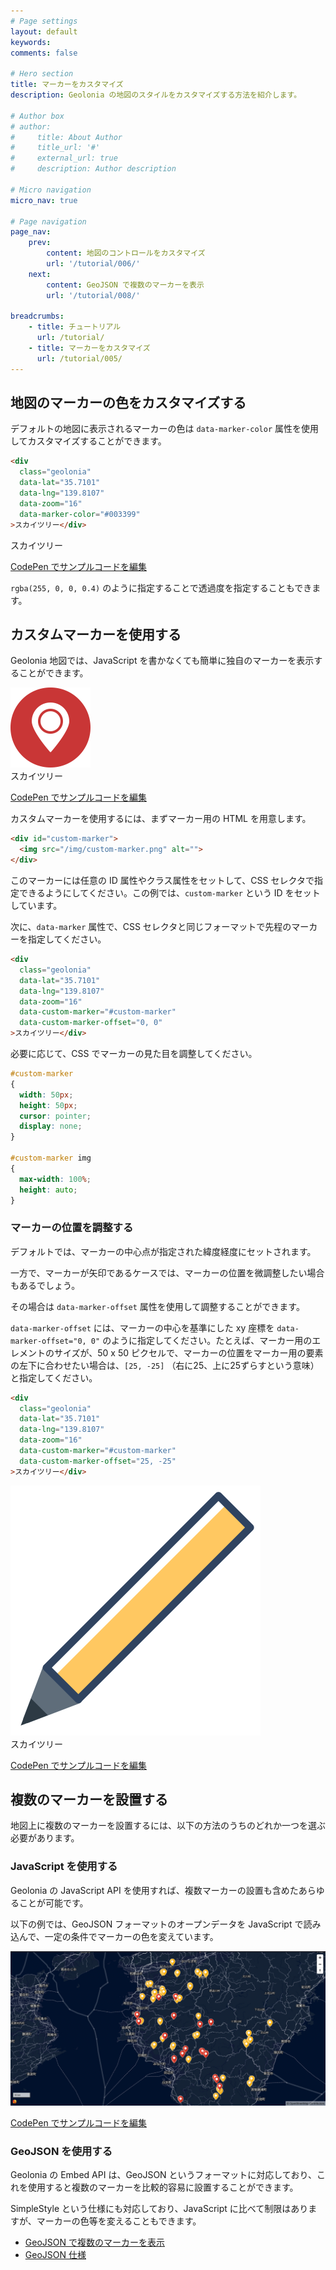 ```yaml
---
# Page settings
layout: default
keywords:
comments: false

# Hero section
title: マーカーをカスタマイズ
description: Geolonia の地図のスタイルをカスタマイズする方法を紹介します。

# Author box
# author:
#     title: About Author
#     title_url: '#'
#     external_url: true
#     description: Author description

# Micro navigation
micro_nav: true

# Page navigation
page_nav:
    prev:
        content: 地図のコントロールをカスタマイズ
        url: '/tutorial/006/'
    next:
        content: GeoJSON で複数のマーカーを表示
        url: '/tutorial/008/'

breadcrumbs:
    - title: チュートリアル
      url: /tutorial/
    - title: マーカーをカスタマイズ
      url: /tutorial/005/
---
```


## 地図のマーカーの色をカスタマイズする

デフォルトの地図に表示されるマーカーの色は `data-marker-color` 属性を使用してカスタマイズすることができます。

```html
<div
  class="geolonia"
  data-lat="35.7101"
  data-lng="139.8107"
  data-zoom="16"
  data-marker-color="#003399"
>スカイツリー</div>
```

<div
  class="geolonia"
  data-lat="35.7101"
  data-lng="139.8107"
  data-zoom="16"
  data-marker-color="#003399"
>スカイツリー</div>

<a class="codepen" href="https://codepen.io/geolonia/pen/VwLQoZP" target="codepen"><i class="icon icon--codepen"></i> CodePen でサンプルコードを編集</a>

`rgba(255, 0, 0, 0.4)` のように指定することで透過度を指定することもできます。

## カスタムマーカーを使用する

Geolonia 地図では、JavaScript を書かなくても簡単に独自のマーカーを表示することができます。

<div id="custom-marker-1" class="custom-marker"><img src="/img/custom-marker.png" alt=""></div>

<div
  class="geolonia"
  data-lat="35.7101"
  data-lng="139.8107"
  data-zoom="16"
  data-custom-marker="#custom-marker-1"
  data-custom-marker-offset="0, 0"
>スカイツリー</div>

<a class="codepen" href="https://codepen.io/geolonia/pen/YzXemqQ" target="codepen"><i class="icon icon--codepen"></i> CodePen でサンプルコードを編集</a>

カスタムマーカーを使用するには、まずマーカー用の HTML を用意します。

```html
<div id="custom-marker">
  <img src="/img/custom-marker.png" alt="">
</div>
```

このマーカーには任意の ID 属性やクラス属性をセットして、CSS セレクタで指定できるようにしてください。この例では、`custom-marker` という ID をセットしています。

次に、`data-marker` 属性で、CSS セレクタと同じフォーマットで先程のマーカーを指定してください。

```html
<div
  class="geolonia"
  data-lat="35.7101"
  data-lng="139.8107"
  data-zoom="16"
  data-custom-marker="#custom-marker"
  data-custom-marker-offset="0, 0"
>スカイツリー</div>
```

必要に応じて、CSS でマーカーの見た目を調整してください。

```css
#custom-marker
{
  width: 50px;
  height: 50px;
  cursor: pointer;
  display: none;
}

#custom-marker img
{
  max-width: 100%;
  height: auto;
}
```

### マーカーの位置を調整する

デフォルトでは、マーカーの中心点が指定された緯度経度にセットされます。

一方で、マーカーが矢印であるケースでは、マーカーの位置を微調整したい場合もあるでしょう。

その場合は `data-marker-offset` 属性を使用して調整することができます。

`data-marker-offset` には、マーカーの中心を基準にした xy 座標を `data-marker-offset="0, 0"` のように指定してください。たとえば、マーカー用のエレメントのサイズが、50 x 50 ピクセルで、マーカーの位置をマーカー用の要素の左下に合わせたい場合は、`[25, -25]` （右に25、上に25ずらすという意味）と指定してください。

```html
<div
  class="geolonia"
  data-lat="35.7101"
  data-lng="139.8107"
  data-zoom="16"
  data-custom-marker="#custom-marker"
  data-custom-marker-offset="25, -25"
>スカイツリー</div>
```

<div id="custom-marker-2" class="custom-marker"><img src="/img/marker-pen.svg" alt=""></div>

<div
  class="geolonia"
  data-lat="35.7101"
  data-lng="139.8107"
  data-zoom="16"
  data-custom-marker="#custom-marker-2"
  data-custom-marker-offset="25, -25"
>スカイツリー</div>

<a class="codepen" href="https://codepen.io/geolonia/pen/LYVQwxW" target="codepen"><i class="icon icon--codepen"></i> CodePen でサンプルコードを編集</a>

## 複数のマーカーを設置する

地図上に複数のマーカーを設置するには、以下の方法のうちのどれか一つを選ぶ必要があります。

### JavaScript を使用する

Geolonia の JavaScript API を使用すれば、複数マーカーの設置も含めたあらゆることが可能です。

以下の例では、GeoJSON フォーマットのオープンデータを JavaScript で読み込んで、一定の条件でマーカーの色を変えています。

![](/img/screenshot-007-1.png)

<a class="codepen" href="https://codepen.io/geolonia/pen/zYGRgdq" target="codepen"><i class="icon icon--codepen"></i> CodePen でサンプルコードを編集</a>

### GeoJSON を使用する

Geolonia の Embed API は、GeoJSON というフォーマットに対応しており、これを使用すると複数のマーカーを比較的容易に設置することができます。

SimpleStyle という仕様にも対応しており、JavaScript に比べて制限はありますが、マーカーの色等を変えることもできます。

* [GeoJSON で複数のマーカーを表示](/tutorial/008/)
* [GeoJSON 仕様](/geojson/)

